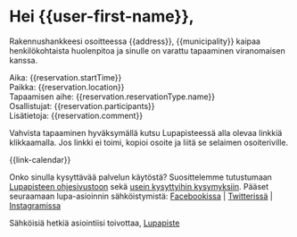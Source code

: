 # Hei {{user-first-name}},

Rakennushankkeesi osoitteessa {{address}}, {{municipality}} kaipaa henkil&ouml;kohtaista huolenpitoa ja sinulle on varattu tapaaminen viranomaisen kanssa.

Aika: {{reservation.startTime}}  
Paikka: {{reservation.location}}  
Tapaamisen aihe: {{reservation.reservationType.name}}  
Osallistujat: {{reservation.participants}}  
Lis&auml;tietoja: {{reservation.comment}}  

Vahvista tapaaminen hyv&auml;ksym&auml;ll&auml; kutsu Lupapisteess&auml; alla olevaa linkki&auml; klikkaamalla. Jos linkki ei toimi, kopioi osoite ja liit&auml; se selaimen osoiteriville.

{{link-calendar}}

Onko sinulla kysytt&auml;v&auml;&auml; palvelun k&auml;yt&ouml;st&auml;? Suosittelemme tutustumaan [Lupapisteen ohjesivustoon](www.lupapiste.fi/ohjeet) sek&auml; [usein kysyttyihin kysymyksiin](www.lupapiste.fi/ukk).
P&auml;&auml;set seuraamaan lupa-asioinnin s&auml;hk&ouml;istymist&auml;: [Facebookissa](www.facebook.com/Lupapiste) | [Twitteriss&auml;](www.twitter.com/Lupapiste) | [Instagramissa](www.instagram.com/lupapiste)

S&auml;hk&ouml;isi&auml; hetki&auml; asiointiisi toivottaa,
[Lupapiste](https://www.lupapiste.fi/)
